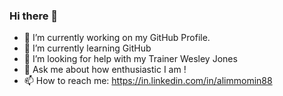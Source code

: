### Hi there 👋

- 🔭 I’m currently working on my GitHub Profile.
- 🌱 I’m currently learning GitHub
- 🤔 I’m looking for help with my Trainer Wesley Jones
- 💬 Ask me about how enthusiastic I am !
- 📫 How to reach me: https://in.linkedin.com/in/alimmomin88

<!--
**alimmomin88/alimmomin88** is a ✨ _special_ ✨ repository because its `README.md` (this file) appears on your GitHub profile.

Here are some ideas to get you started:

- 🔭 I’m currently working on my GitHub Profile.
- 🌱 I’m currently learning GitHub
- 🤔 I’m looking for help with my Trainer Wesley Jones
- 💬 Ask me about how enthusiastic I am !
- 📫 How to reach me: https://in.linkedin.com/in/alimmomin88
-->
